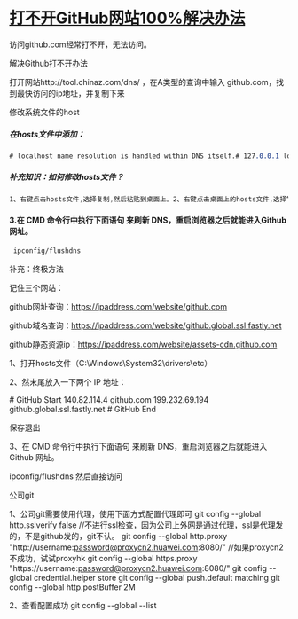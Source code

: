 # [打不开GitHub网站100%解决办法](https://www.cnblogs.com/clark1990/p/16492296.html)

访问github.com经常打不开，无法访问。

解决Github打不开办法

打开网站http://tool.chinaz.com/dns/ ，在A类型的查询中输入 github.com，找到最快访问的ip地址，并复制下来

修改系统文件的host

##### 在hosts文件中添加：

 

```css
# localhost name resolution is handled within DNS itself.# 127.0.0.1 localhost# ::1 localhost20.205.243.166 github.com
```

 

##### 补充知识：如何修改hosts文件？

 

```css
1、右键点击hosts文件,选择复制,然后粘贴到桌面上。2、右键点击桌面上的hosts文件,选择“用记事本打开该文件”,修改之后点击【文件】>【保存】完成修改。3、将修改好的hosts文件,重新复制到 C:\Windows\System32\drivers\etc ,覆盖原来的hosts文件。
```

 

#### 3.在 CMD 命令行中执行下面语句 来刷新 DNS，重启浏览器之后就能进入Github 网址。

 

```css
 ipconfig/flushdns
```

 

 

补充：终极方法

 

记住三个网站：

github网址查询：https://ipaddress.com/website/github.com

github域名查询：https://ipaddress.com/website/github.global.ssl.fastly.net

github静态资源ip：https://ipaddress.com/website/assets-cdn.github.com

 1、打开hosts文件（C:\Windows\System32\drivers\etc）

 2、然末尾放入一下两个 IP 地址：

\# GitHub Start
140.82.114.4 github.com
199.232.69.194 github.global.ssl.fastly.net
\# GitHub End

 

保存退出

3、在 CMD 命令行中执行下面语句 来刷新 DNS，重启浏览器之后就能进入Github 网址。

ipconfig/flushdns
然后直接访问  

公司git

1、公司git需要使用代理，使用下面方式配置代理即可
git config --global http.sslverify false //不进行ssl检查，因为公司上外网是通过代理，ssl是代理发的，不是github发的，git不认。
git config --global http.proxy "http://username:password@proxycn2.huawei.com:8080/" //如果proxycn2不成功，试试proxyhk
git config --global https.proxy "https://username:password@proxycn2.huawei.com:8080/"
git config --global credential.helper store
git config --global push.default matching
git config --global http.postBuffer 2M

2、查看配置成功
git config --global --list
